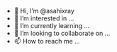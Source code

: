 - 👋 Hi, I’m @asahixray
- 👀 I’m interested in ...
- 🌱 I’m currently learning ...
- 💞️ I’m looking to collaborate on ...
- 📫 How to reach me ...

<!---
asahixray/asahixray is a ✨ special ✨ repository because its `README.md` (this file) appears on your GitHub profile.
You can click the Preview link to take a look at your changes.
--->
